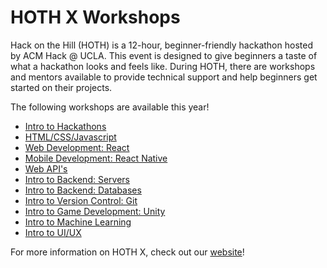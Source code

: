 # HOTH X Workshops
Hack on the Hill (HOTH) is a 12-hour, beginner-friendly hackathon hosted by ACM Hack @ UCLA. This event is designed to give beginners a taste of what a hackathon looks and feels like. During HOTH, there are workshops and mentors available to provide technical support and help beginners get started on their projects.

The following workshops are available this year!
- [Intro to Hackathons]()
- [HTML/CSS/Javascript]()
- [Web Development: React]()
- [Mobile Development: React Native]()
- [Web API's]()
- [Intro to Backend: Servers]()
- [Intro to Backend: Databases]()
- [Intro to Version Control: Git]() 
- [Intro to Game Development: Unity]()
- [Intro to Machine Learning]()
- [Intro to UI/UX]()

For more information on HOTH X, check out our [website](https://hoth.uclaacm.com/)!
